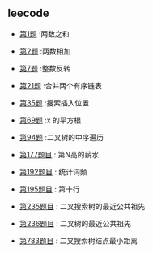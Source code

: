## leecode

- [第1题](./0001.md) :两数之和
- [第2题](./0002.md) :两数相加
- [第7题](./0007.md) :整数反转

- [第21题](./0021.md) :合并两个有序链表  


- [第35题](./0035.md) :搜索插入位置
- [第69题](./0069.md) :x 的平方根
  
- [第94题](./0094.md) :二叉树的中序遍历


- [第177题目](./0177.md) : 第N高的薪水

- [第192题目](./0192.md) : 统计词频
- [第195题目](./0192.md) :  第十行
- [第235题目](./0235.md) :  二叉搜索树的最近公共祖先 
- [第236题目](./0236.md) :  二叉树的最近公共祖先 
- [第783题目](./02.md) : 二叉搜索树结点最小距离